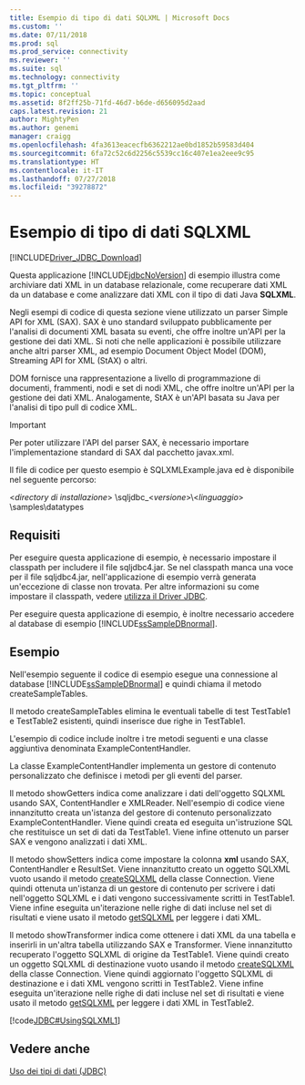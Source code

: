 ```yaml
---
title: Esempio di tipo di dati SQLXML | Microsoft Docs
ms.custom: ''
ms.date: 07/11/2018
ms.prod: sql
ms.prod_service: connectivity
ms.reviewer: ''
ms.suite: sql
ms.technology: connectivity
ms.tgt_pltfrm: ''
ms.topic: conceptual
ms.assetid: 8f2ff25b-71fd-46d7-b6de-d656095d2aad
caps.latest.revision: 21
author: MightyPen
ms.author: genemi
manager: craigg
ms.openlocfilehash: 4fa3613eacecfb6362212ae0bd1852b59583d404
ms.sourcegitcommit: 6fa72c52c6d2256c5539cc16c407e1ea2eee9c95
ms.translationtype: HT
ms.contentlocale: it-IT
ms.lasthandoff: 07/27/2018
ms.locfileid: "39278872"
---
```

# <a name="sqlxml-data-type-sample"></a>Esempio di tipo di dati SQLXML
[!INCLUDE[Driver_JDBC_Download](../../includes/driver_jdbc_download.md)]

  Questa applicazione [!INCLUDE[jdbcNoVersion](../../includes/jdbcnoversion_md.md)] di esempio illustra come archiviare dati XML in un database relazionale, come recuperare dati XML da un database e come analizzare dati XML con il tipo di dati Java **SQLXML**.  
  
 Negli esempi di codice di questa sezione viene utilizzato un parser Simple API for XML (SAX). SAX è uno standard sviluppato pubblicamente per l'analisi di documenti XML basata su eventi, che offre inoltre un'API per la gestione dei dati XML. Si noti che nelle applicazioni è possibile utilizzare anche altri parser XML, ad esempio Document Object Model (DOM), Streaming API for XML (StAX) o altri.  
  
 DOM fornisce una rappresentazione a livello di programmazione di documenti, frammenti, nodi e set di nodi XML, che offre inoltre un'API per la gestione dei dati XML. Analogamente, StAX è un'API basata su Java per l'analisi di tipo pull di codice XML.  
  
> [!IMPORTANT]  
>  Per poter utilizzare l'API del parser SAX, è necessario importare l'implementazione standard di SAX dal pacchetto javax.xml.  
  
 Il file di codice per questo esempio è SQLXMLExample.java ed è disponibile nel seguente percorso:  
  
 \<*directory di installazione*> \sqljdbc_\<*versione*>\\<*linguaggio*> \samples\datatypes  
  
## <a name="requirements"></a>Requisiti  
 Per eseguire questa applicazione di esempio, è necessario impostare il classpath per includere il file sqljdbc4.jar. Se nel classpath manca una voce per il file sqljdbc4.jar, nell'applicazione di esempio verrà generata un'eccezione di classe non trovata. Per altre informazioni su come impostare il classpath, vedere [utilizza il Driver JDBC](../../connect/jdbc/using-the-jdbc-driver.md).  
  
 Per eseguire questa applicazione di esempio, è inoltre necessario accedere al database di esempio [!INCLUDE[ssSampleDBnormal](../../includes/sssampledbnormal_md.md)].  
  
## <a name="example"></a>Esempio  
 Nell'esempio seguente il codice di esempio esegue una connessione al database [!INCLUDE[ssSampleDBnormal](../../includes/sssampledbnormal_md.md)] e quindi chiama il metodo createSampleTables.  
  
 Il metodo createSampleTables elimina le eventuali tabelle di test TestTable1 e TestTable2 esistenti, quindi inserisce due righe in TestTable1.  
  
 L'esempio di codice include inoltre i tre metodi seguenti e una classe aggiuntiva denominata ExampleContentHandler.  
  
 La classe ExampleContentHandler implementa un gestore di contenuto personalizzato che definisce i metodi per gli eventi del parser.  
  
 Il metodo showGetters indica come analizzare i dati dell'oggetto SQLXML usando SAX, ContentHandler e XMLReader. Nell'esempio di codice viene innanzitutto creata un'istanza del gestore di contenuto personalizzato ExampleContentHandler. Viene quindi creata ed eseguita un'istruzione SQL che restituisce un set di dati da TestTable1. Viene infine ottenuto un parser SAX e vengono analizzati i dati XML.  
  
 Il metodo showSetters indica come impostare la colonna **xml** usando SAX, ContentHandler e ResultSet. Viene innanzitutto creato un oggetto SQLXML vuoto usando il metodo [createSQLXML](../../connect/jdbc/reference/createsqlxml-method-sqlserverconnection.md) della classe Connection. Viene quindi ottenuta un'istanza di un gestore di contenuto per scrivere i dati nell'oggetto SQLXML e i dati vengono successivamente scritti in TestTable1. Viene infine eseguita un'iterazione nelle righe di dati incluse nel set di risultati e viene usato il metodo [getSQLXML](../../connect/jdbc/reference/getsqlxml-method-sqlserverresultset.md) per leggere i dati XML.  
  
 Il metodo showTransformer indica come ottenere i dati XML da una tabella e inserirli in un'altra tabella utilizzando SAX e Transformer. Viene innanzitutto recuperato l'oggetto SQLXML di origine da TestTable1. Viene quindi creato un oggetto SQLXML di destinazione vuoto usando il metodo [createSQLXML](../../connect/jdbc/reference/createsqlxml-method-sqlserverconnection.md) della classe Connection. Viene quindi aggiornato l'oggetto SQLXML di destinazione e i dati XML vengono scritti in TestTable2. Viene infine eseguita un'iterazione nelle righe di dati incluse nel set di risultati e viene usato il metodo [getSQLXML](../../connect/jdbc/reference/getsqlxml-method-sqlserverresultset.md) per leggere i dati XML in TestTable2.  
  
 [!code[JDBC#UsingSQLXML1](../../connect/jdbc/codesnippet/Java/sqlxml-data-type-sample_1.java)]  
  
## <a name="see-also"></a>Vedere anche  
 [Uso dei tipi di dati &#40;JDBC&#41;](../../connect/jdbc/working-with-data-types-jdbc.md)  
  
  

